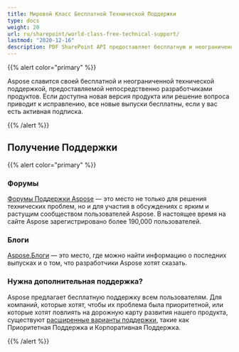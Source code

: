 ```yaml
---
title: Мировой Класс Бесплатной Технической Поддержки
type: docs
weight: 20
url: ru/sharepoint/world-class-free-technical-support/
lastmod: "2020-12-16"
description: PDF SharePoint API предоставляет бесплатную и неограниченную техническую поддержку через свои форумы, блоги и приоритетную поддержку.
---
```


{{% alert color="primary" %}}

Aspose славится своей бесплатной и неограниченной технической поддержкой, предоставляемой непосредственно разработчиками продуктов. Если доступна новая версия продукта или решение вопроса приводит к исправлению, все новые выпуски бесплатны, если у вас есть активная подписка.

{{% /alert %}}
## **Получение Поддержки**

{{% alert color="primary" %}}

### **Форумы**
[Форумы Поддержки Aspose](https://forum.aspose.com/) — это место не только для решения технических проблем, но и для участия в обсуждениях с ярким и растущим сообществом пользователей Aspose. В настоящее время на сайте Aspose зарегистрировано более 190,000 пользователей.
### **Блоги**

[Aspose.Блоги](https://blog.aspose.com/) — это место, где можно найти информацию о последних выпусках и о том, что разработчики Aspose хотят сказать.
### **Нужна дополнительная поддержка?**
Aspose предлагает бесплатную поддержку всем пользователям. Для компаний, которые хотят, чтобы их проблема была приоритетной, или которые хотят повлиять на дорожную карту развития нашего продукта, существуют [расширенные варианты поддержки](https://helpdesk.aspose.com/index.php), такие как Приоритетная Поддержка и Корпоративная Поддержка.

{{% /alert %}}